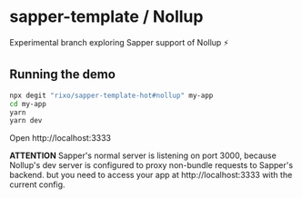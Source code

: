 # sapper-template / Nollup

Experimental branch exploring Sapper support of Nollup :zap:


## Running the demo

```bash
npx degit "rixo/sapper-template-hot#nollup" my-app
cd my-app
yarn
yarn dev
```

Open http://localhost:3333

**ATTENTION** Sapper's normal server is listening on port 3000, because Nollup's dev server is configured to proxy non-bundle requests to Sapper's backend. but you need to access your app at http://localhost:3333 with the current config.
